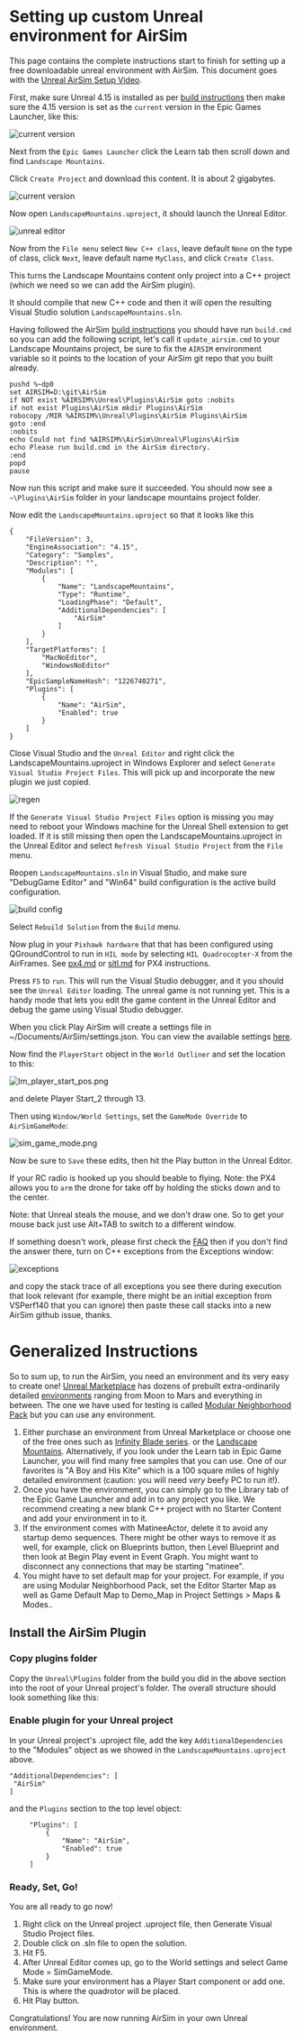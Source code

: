 # Setting up custom Unreal environment for AirSim

This page contains the complete instructions start to finish for setting up a free downloadable unreal environment
with AirSim.  This document goes with the [Unreal AirSim Setup Video](https://youtu.be/1oY8Qu5maQQ).

First, make sure Unreal 4.15 is installed as per [build instructions](build.md) then make sure the 4.15 version 
is set as the `current` version in the Epic Games Launcher, like this:

![current version](images/current_version.png)

Next from the `Epic Games Launcher` click the Learn tab then scroll down and find `Landscape Mountains`.

Click `Create Project` and download this content.  It is about 2 gigabytes.

![current version](images/landscape_mountains.png)

Now open `LandscapeMountains.uproject`, it should launch the Unreal Editor.

![unreal editor](images/unreal_editor.png)

Now from the `File menu` select `New C++ class`, leave default `None` on the type of class, click `Next`, leave default name `MyClass`, and click `Create Class`.

This turns the Landscape Mountains content only project into a C++ project (which we need so we can add the AirSim plugin).

It should compile that new C++ code and then it will open the resulting Visual Studio solution `LandscapeMountains.sln`.

Having followed the AirSim [build instructions](build.md) you should have run `build.cmd` so you can add the following script, 
let's call it `update_airsim.cmd` to your Landscape Mountains project, be sure to fix the `AIRSIM` environment variable so it points to 
the location of your AirSim git repo that you built already.

````
pushd %~dp0
set AIRSIM=D:\git\AirSim
if NOT exist %AIRSIM%\Unreal\Plugins\AirSim goto :nobits
if not exist Plugins\AirSim mkdir Plugins\AirSim
robocopy /MIR %AIRSIM%\Unreal\Plugins\AirSim Plugins\AirSim 
goto :end
:nobits
echo Could not find %AIRSIM%\AirSim\Unreal\Plugins\AirSim
echo Please run build.cmd in the AirSim directory.
:end
popd
pause
````

Now run this script and make sure it succeeded.  You should now see a `~\Plugins\AirSim` folder in your landscape mountains project folder.

Now edit the `LandscapeMountains.uproject` so that it looks like this

````
{
	"FileVersion": 3,
	"EngineAssociation": "4.15",
	"Category": "Samples",
	"Description": "",
	"Modules": [
		{
			"Name": "LandscapeMountains",
			"Type": "Runtime",
			"LoadingPhase": "Default",
			"AdditionalDependencies": [
				"AirSim"
			]
		}
	],
	"TargetPlatforms": [
		"MacNoEditor",
		"WindowsNoEditor"
	],
	"EpicSampleNameHash": "1226740271",
	"Plugins": [
		{
			"Name": "AirSim",
			"Enabled": true
		}
	]
}
````

Close Visual Studio and the  `Unreal Editor` and right click the LandscapeMountains.uproject in Windows Explorer
and select `Generate Visual Studio Project Files`.  This will pick up and incorporate the new plugin we just copied.

![regen](images/regen_sln.png)

If the `Generate Visual Studio Project Files` option is missing you may need to reboot your Windows machine
for the Unreal Shell extension to get loaded.  If it is still missing then open the LandscapeMountains.uproject in the
Unreal Editor and select `Refresh Visual Studio Project` from the `File` menu.

Reopen `LandscapeMountains.sln` in Visual Studio, and make sure "DebugGame Editor" and "Win64" build configuration is the active build configuration.

![build config](images/vsbuild_config.png)

Select `Rebuild Solution` from the `Build` menu.

Now plug in your `Pixhawk hardware` that that has been configured using QGroundControl to run in `HIL mode` by selecting `HIL Quadrocopter-X` from the AirFrames.
See [px4.md](px4.md) or [sitl.md](sitl.md) for PX4 instructions.

Press `F5` to `run`.   This will run the Visual Studio debugger, and it you should see the `Unreal Editor` loading.  The unreal game is not running yet.
This is a handy mode that lets you edit the game content in the Unreal Editor and debug the game using Visual Studio debugger.

When you click Play AirSim will create a settings file in ~/Documents/AirSim/settings.json. You can view the available settings [here](settings.md).

Now find the `PlayerStart` object in the `World Outliner` and set the location to this:

![lm_player_start_pos.png](images/lm_player_start_pos.png)

and delete Player Start_2 through 13.

Then using `Window/World Settings`, set the `GameMode Override` to `AirSimGameMode`:

![sim_game_mode.png](images/sim_game_mode.png)

Now be sure to `Save` these edits, then hit the Play button in the Unreal Editor.

If your RC radio is hooked up you should beable to flying. 
Note: the PX4 allows you to `arm` the drone for take off by holding  the sticks down and to the center.

Note: that Unreal steals the mouse, and we don't draw one.  So to get your mouse back just use Alt+TAB to switch to a different window.

If something doesn't work, please first check the [FAQ](faq.md) then if you don't find the answer there,
turn on C++ exceptions from the Exceptions window:

![exceptions](images/exceptions.png)

and copy the stack trace of all exceptions you see there during execution that look relevant (for example, there might be an initial 
exception from VSPerf140 that you can ignore) then paste these call stacks into a new AirSim github issue, thanks.


# Generalized Instructions

So to sum up, to run the AirSim, you need an environment and its very easy to create one! [Unreal Marketplace](https://www.unrealengine.com/marketplace) has dozens of prebuilt extra-ordinarily detailed [environments](https://www.unrealengine.com/marketplace/content-cat/assets/environments) ranging from Moon to Mars and everything in between. The one we have used for testing is called [Modular Neighborhood Pack](https://www.unrealengine.com/marketplace/modular-neighborhood-pack) 
but you can use any environment.
  1. Either purchase an environment from Unreal Marketplace or choose one of the free ones such as [Infinity Blade series](https://www.unrealengine.com/marketplace/infinity-blade-plain-lands). 
  or the [Landscape Mountains](https://www.unrealengine.com/blog/new-on-marketplace-landscape-mountains).
  Alternatively, if you look under the Learn tab in Epic Game Launcher, you will find many free samples that you can use. One of our favorites is "A Boy and His Kite" which is a 100 square miles of highly detailed environment (caution: you will need *very* beefy PC to run it!).
  2. Once you have the environment, you can simply go to the Library tab of the Epic Game Launcher and add in to any project you like. We recommend creating a new blank C++ project with no Starter Content and add your environment in to it.
  3. If the environment comes with MatineeActor, delete it to avoid any startup demo sequences. There might be other ways to remove it as well, for example, click on Blueprints button, then Level Blueprint and then look at Begin Play event in Event Graph. You might want to disconnect any connections that may be starting "matinee".
  4. You might have to set default map for your project. For example, if you are using Modular Neighborhood Pack, set the Editor Starter Map as well as Game Default Map to Demo_Map in Project Settings > Maps & Modes..

## Install the AirSim Plugin
### Copy plugins folder
  Copy the `Unreal\Plugins` folder from the build you did in the above section into the root of your Unreal project's folder. The overall structure should look something like this: 

### Enable plugin for your Unreal project

In your Unreal project's .uproject file, add the key `AdditionalDependencies` to the "Modules" object
as we showed in the `LandscapeMountains.uproject` above.
   ```
"AdditionalDependencies": [
    "AirSim"
]
   ```                
and the `Plugins` section to the top level object:
   ```
        "Plugins": [
            {
                "Name": "AirSim",
                "Enabled": true
            }
        ]      
  ```

### Ready, Set, Go!
You are all ready to go now! 

1. Right click on the Unreal project .uproject file, then Generate Visual Studio Project files. 
2. Double click on .sln file to open the solution. 
3. Hit F5.
4. After Unreal Editor comes up, go to the World settings and select Game Mode = SimGameMode.
5. Make sure your environment has a Player Start component or add one. This is where the quadrotor will be placed.
6. Hit Play button.

Congratulations! You are now running AirSim in your own Unreal environment.

